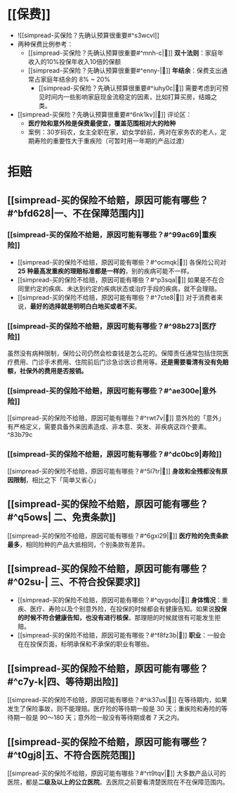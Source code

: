 # [[保费]]
- ![[simpread-买保险？先确认预算很重要#^s3wcvl]]
- 两种保费比例参考：
	- [[simpread-买保险？先确认预算很重要#^mnh-c|📌]] **双十法则**：家庭年收入的10%投保年收入10倍的保额
	- [[simpread-买保险？先确认预算很重要#^enny-|📌]] **年结余**：保费支出通常占家庭年结余的 8% ~ 20%
		- [[simpread-买保险？先确认预算很重要#^iuhy0c|📌]] 需要考虑到可预见时间内一些影响家庭现金流稳定的因素，比如打算买房，结婚之类。
- [[simpread-买保险？先确认预算很重要#^6nk1kv]|📌]] 评论区：
	- **医疗险和意外险是保费最便宜，覆盖范围相对大的险种**
	- 案例：30岁码农，女主全职在家，幼女学龄前，两对在家务农的老人，定期寿险的重要性大于重疾险（可暂时用一年期的产品过渡）
# 拒赔
## [[simpread-买的保险不给赔，原因可能有哪些？#^bfd628|一、不在保障范围内]]
### [[simpread-买的保险不给赔，原因可能有哪些？#^99ac69|重疾险]]
- [[simpread-买的保险不给赔，原因可能有哪些？#^ocmqk|📌]] 各保险公司对 **25 种最高发重疾的理赔标准都是一样的**，别的疾病可能不一样。
- [[simpread-买的保险不给赔，原因可能有哪些？#^p3sqa|📌]] 如果是不在合同里约定的疾病、未达到约定的疾病状态或治疗手段的疾病，就不会理赔。
- [[simpread-买的保险不给赔，原因可能有哪些？#^7cte8|📌]] 对于消费者来说，**最好的选择就是明明白白地买或者不买**。
### [[simpread-买的保险不给赔，原因可能有哪些？#^98b273|医疗险]]
虽然没有病种限制，保险公司仍然会检查钱是怎么花的。保障责任通常包括住院医疗费用、门诊手术费用、住院前后门诊急诊医诊费用等。**还是需要看清有没有免赔额，社保外的费用是否报销。**
### [[simpread-买的保险不给赔，原因可能有哪些？#^ae300e|意外险]]
[[simpread-买的保险不给赔，原因可能有哪些？#^rwt7v|📌]] 意外险的「意外」有严格定义，需要具备外来因素造成、非本意、突发、非疾病这四个要素。  ^83b79c
### [[simpread-买的保险不给赔，原因可能有哪些？#^dc0bc9|寿险]]
[[simpread-买的保险不给赔，原因可能有哪些？#^5l7tr|📌]] **身故和全残都没有原因限制**，相比之下「简单又省心」
## [[simpread-买的保险不给赔，原因可能有哪些？#^q5ows| 二、免责条款]]
 [[simpread-买的保险不给赔，原因可能有哪些？#^6gxi29|📌]] **医疗险的免责条款最多**，相同险种的产品大抵相同，个别条款有差异。
## [[simpread-买的保险不给赔，原因可能有哪些？#^02su-| 三、不符合投保要求]]
- [[simpread-买的保险不给赔，原因可能有哪些？#^qygsdp|📌]] **身体情况**：重疾、医疗、寿险以及个别意外险，在投保的时候都会有健康告知。如果说**投保的时候不符合健康告知，也没有进行核保**，那理赔的时候就很有可能发生拒赔。
- [[simpread-买的保险不给赔，原因可能有哪些？#^f8fz3b|📌]] **职业**：一般会在在投保页面，标明承保和不承保的职业有哪些。
## [[simpread-买的保险不给赔，原因可能有哪些？#^c7y-k|四、等待期出险]] 
[[simpread-买的保险不给赔，原因可能有哪些？#^ik37us|📌]] 在等待期内，如果发生了保险事故，则不能理赔。医疗险的等待期一般是 30 天；重疾险和寿险的等待期一般是 90～180 天；意外险一般没有等待期或者 7 天之内。
## [[simpread-买的保险不给赔，原因可能有哪些？#^t0gj8|五、不符合医院范围]] 
[[simpread-买的保险不给赔，原因可能有哪些？#^rt9tqv|📌]] 大多数产品认可的医院，都是**二级及以上的公立医院**。去医院之前要看清楚医院在不在保障范围内。
